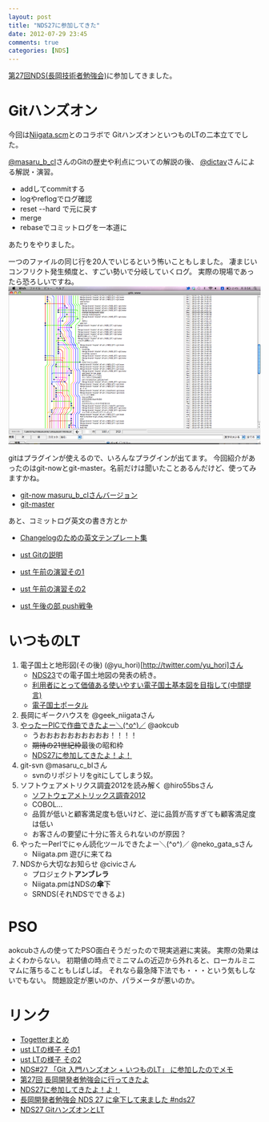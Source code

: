 ```yaml
---
layout: post
title: "NDS27に参加してきた"
date: 2012-07-29 23:45
comments: true
categories: [NDS]
---
```


[第27回NDS(長岡技術者勉強会)](http://nagaoka.techtalk.jp/no27)に参加してきました。

<!-- more -->

# Gitハンズオン
今回は[Niigata.scm](https://www.facebook.com/groups/niigata.scm)とのコラボで
GitハンズオンといつものLTの二本立てでした。

[@masaru_b_cl](http://twitter.com/masaru_b_cl)さんのGitの歴史や利点についての解説の後、
[@dictav](https://twitter.com/dictav)さんによる解説・演習。

- addしてcommitする
- logやreflogでログ確認
- reset --hard で元に戻す
- merge
- rebaseでコミットログを一本道に

あたりをやりました。

一つのファイルの同じ行を20人でいじるという怖いこともしました。
凄まじいコンフリクト発生頻度と、すごい勢いで分岐していくログ。
実際の現場であったら恐ろしいですね。
![凄まじい分岐のログ](/images/2012-07-29-nds27.png)

gitはプラグインが使えるので、いろんなプラグインが出てます。
今回紹介があったのはgit-nowとgit-master。名前だけは聞いたことあるんだけど、使ってみますかね。

- [git-now masuru_b_clさんバージョン](https://github.com/masaru-b-cl/git-now/tree/masaru-b-cl/develop)
- [git-master](https://gist.github.com/1131618)

あと、コミットログ英文の書き方とか
- [Changelogのための英文テンプレート集](http://d.hatena.ne.jp/pyopyopyo/20070920/p1)

- [ust Gitの説明](http://www.ustream.tv/recorded/24291362)
- [ust 午前の演習その1](http://www.ustream.tv/recorded/24292502)
- [ust 午前の演習その2](http://www.ustream.tv/recorded/24293559)
- [ust 午後の部 push戦争](http://www.ustream.tv/recorded/24295662)

# いつものLT
1. 電子国土と地形図(その後) (@yu_hori)[http://twitter.com/yu_hori]さん
    - [NDS23](http://nagaoka.techtalk.jp/nds23)での電子国土地図の発表の続き。
    - [利用者にとって価値ある使いやすい電子国土基本図を目指して(中間提言)](http://www.gsi.go.jp/common/000075390.pdf)
    - [電子国土ポータル](http://portal.cyberjapan.jp/index.html)
2. 長岡にギークハウスを @geek_niigataさん
3. [やったーPICで作曲できたよー＼(&#094;o&#094;)／](http://www.slideshare.net/aokcub/pico-13792427) @aokcub
    - うおおおおおおおおおお！！！！
    - <del>期待の21世紀枠</del>最後の昭和枠
    - [NDS27に参加してきたよ！よ！](http://aokcub.hateblo.jp/entry/2012/07/29/215011)
4. git-svn @masaru_c_blさん
    - svnのリポジトリをgitにしてしまう奴。
5. ソフトウェアメトリクス調査2012を読み解く @hiro55bsさん
    - [ソフトウェアメトリックス調査2012](http://www.meti.go.jp/meti_lib/report/2012fy/E002056.pdf)
    - COBOL...
    - 品質が低いと顧客満足度も低いけど、逆に品質が高すぎても顧客満足度は低い
    - お客さんの要望に十分に答えられないのが原因？
6. やったーPerlでにゃん読化ツールできたよー＼(&#094;o&#094;)／ @neko_gata_sさん
    - Niigata.pm 遊びに来てね
7. NDSから大切なお知らせ @civicさん
    - プロジェクト<b>アンブレラ</b>
    - Niigata.pmはNDSの<b>傘</b>下
    - SRNDS(それNDSでできるよ)

# PSO

aokcubさんの使ってたPSO面白そうだったので現実逃避に実装。
実際の効果はよくわからない。
初期値の時点でミニマムの近辺から外れると、ローカルミニマムに落ちることもしばしば。
それなら最急降下法でも・・・という気もしないでもない。
問題設定が悪いのか、パラメータが悪いのか。

<script type="text/javascript" src="http://jsdo.it/blogparts/oQ0h/js"></script>

# リンク
- [Togetterまとめ](http://togetter.com/li/346213)
- [ust LTの様子 その1](http://www.ustream.tv/recorded/24298774)
- [ust LTの様子 その2](http://www.ustream.tv/recorded/24299660)
- [NDS#27 「Git 入門ハンズオン + いつものLT」 に参加したのでメモ](http://hayajo.hatenablog.com/entry/2012/07/29/011234)
- [第27回 長岡開発者勉強会に行ってきたよ](http://d.hatena.ne.jp/sasaplus1/20120729/1343494424)
- [NDS27に参加してきたよ！よ！](http://aokcub.hateblo.jp/entry/2012/07/29/215011)
- [長岡開発者勉強会 NDS 27 に傘下して来ました #nds27](http://nekogata.hatenablog.com/entry/2012/07/30/124449)
- [NDS27 GitハンズオンとLT](http://mint.hateblo.jp/entry/2012/07/29/123633)
